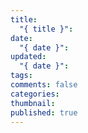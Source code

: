```yaml
---
title:
  "{ title }": 
date:
  "{ date }": 
updated:
  "{ date }": 
tags: 
comments: false
categories: 
thumbnail: 
published: true
---
```

